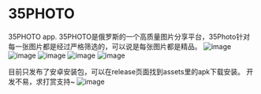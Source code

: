 # 35PHOTO

35PHOTO app.
35PHOTO是俄罗斯的一个高质量图片分享平台，35Photo针对每一张图片都是经过严格筛选的，可以说是每张图片都是精品。
![image](https://raw.githubusercontent.com/Bvin/35photo/master/screenshots/pic1.jpg)
![image](https://raw.githubusercontent.com/Bvin/35photo/master/screenshots/pic2.jpg)
![image](https://raw.githubusercontent.com/Bvin/35photo/master/screenshots/pic3.jpg)
![image](https://raw.githubusercontent.com/Bvin/35photo/master/screenshots/pic4.jpg)
![image](https://raw.githubusercontent.com/Bvin/35photo/master/screenshots/pic5.jpg)

目前只发布了安卓安装包，可以在release页面找到assets里的apk下载安装。
开发不易，求打赏支持~
![image](https://raw.githubusercontent.com/Bvin/35photo/master/screenshots/picpay.jpg)
